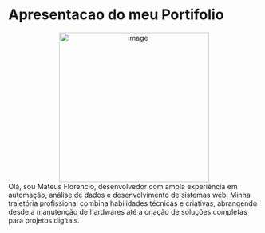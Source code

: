 # Apresentacao do meu Portifolio
<div align="center">
    <img src="https://github.com/user-attachments/assets/c2d027c6-f34c-44c0-96e1-a0c0bc7db52f" alt="image" width="300">
</div>
Olá, sou Mateus Florencio, desenvolvedor com ampla experiência em automação, análise de dados e desenvolvimento de sistemas web. Minha trajetória profissional combina habilidades técnicas e criativas, abrangendo desde a manutenção de hardwares até a criação de soluções completas para projetos digitais.
